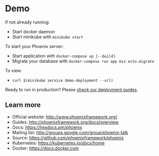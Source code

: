 # Demo

If not already running:

  * Start docker daemon
  * Start minikube with `minikube start`

To start your Phoenix server:

  * Start application with `docker-compose up [--build]`
  * Migrate your database with `docker-compose run app mix ecto.migrate`

To view:

  * `curl $(minikube service demo-deployment --url)`

Ready to run in production? Please [check our deployment guides](http://www.phoenixframework.org/docs/deployment).

## Learn more

  * Official website: http://www.phoenixframework.org/
  * Guides: http://phoenixframework.org/docs/overview
  * Docs: https://hexdocs.pm/phoenix
  * Mailing list: http://groups.google.com/group/phoenix-talk
  * Source: https://github.com/phoenixframework/phoenix
  * Kubernetes: https://kubernetes.io/docs/home
  * Docker: https://docs.docker.com
